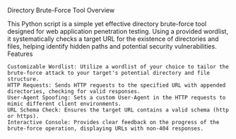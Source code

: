 Directory Brute-Force Tool
Overview

This Python script is a simple yet effective directory brute-force tool designed for web application penetration testing. Using a provided wordlist, it systematically checks a target URL for the existence of directories and files, helping identify hidden paths and potential security vulnerabilities.
Features

    Customizable Wordlist: Utilize a wordlist of your choice to tailor the brute-force attack to your target's potential directory and file structure.
    HTTP Requests: Sends HTTP requests to the specified URL with appended directories, checking for valid responses.
    User-Agent Spoofing: Sets a custom User-Agent in the HTTP requests to mimic different client environments.
    URL Schema Check: Ensures the target URL contains a valid schema (http or https).
    Interactive Console: Provides clear feedback on the progress of the brute-force operation, displaying URLs with non-404 responses.
